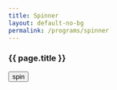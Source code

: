 ```yaml
---
title: Spinner
layout: default-no-bg
permalink: /programs/spinner
---
```


<div class="main-contents-area">
<h3 class="no-bg">{{ page.title }}</h3>
<input type="button" value="spin" style="float:left;" id='spin' />
<canvas id="canvas" width="500" height="500"></canvas>
<script src="{{ site.baseurl }}/assets/js/spinner.js"></script>
</div>